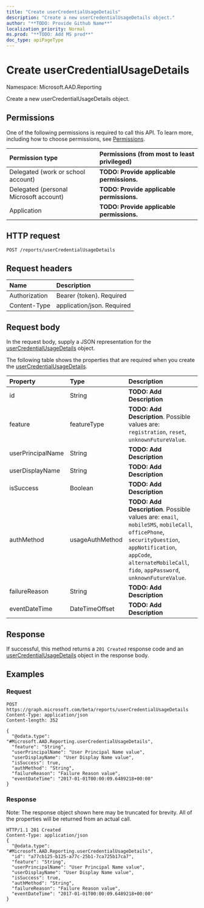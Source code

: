 ```yaml
---
title: "Create userCredentialUsageDetails"
description: "Create a new userCredentialUsageDetails object."
author: "**TODO: Provide Github Name**"
localization_priority: Normal
ms.prod: "**TODO: Add MS prod**"
doc_type: apiPageType
---
```


# Create userCredentialUsageDetails

Namespace: Microsoft.AAD.Reporting

Create a new userCredentialUsageDetails object.

## Permissions
One of the following permissions is required to call this API. To learn more, including how to choose permissions, see [Permissions](/concepts/permissions-reference.md).

|Permission type|Permissions (from most to least privileged)|
|:---|:---|
|Delegated (work or school account)|**TODO: Provide applicable permissions.**|
|Delegated (personal Microsoft account)|**TODO: Provide applicable permissions.**|
|Application|**TODO: Provide applicable permissions.**|

## HTTP request
<!-- {
  "blockType": "ignored"
}
-->
``` http
POST /reports/userCredentialUsageDetails
```

## Request headers
|Name|Description|
|:---|:---|
|Authorization|Bearer {token}. Required|
|Content-Type|application/json. Required|

## Request body
In the request body, supply a JSON representation for the [userCredentialUsageDetails](../resources/microsoft.aad.reporting-usercredentialusagedetails.md) object.

The following table shows the properties that are required when you create the [userCredentialUsageDetails](../resources/microsoft.aad.reporting-usercredentialusagedetails.md).

|Property|Type|Description|
|:---|:---|:---|
|id|String|**TODO: Add Description**|
|feature|featureType|**TODO: Add Description**. Possible values are: `registration`, `reset`, `unknownFutureValue`.|
|userPrincipalName|String|**TODO: Add Description**|
|userDisplayName|String|**TODO: Add Description**|
|isSuccess|Boolean|**TODO: Add Description**|
|authMethod|usageAuthMethod|**TODO: Add Description**. Possible values are: `email`, `mobileSMS`, `mobileCall`, `officePhone`, `securityQuestion`, `appNotification`, `appCode`, `alternateMobileCall`, `fido`, `appPassword`, `unknownFutureValue`.|
|failureReason|String|**TODO: Add Description**|
|eventDateTime|DateTimeOffset|**TODO: Add Description**|



## Response
If successful, this method returns a `201 Created` response code and an [userCredentialUsageDetails](../resources/microsoft.aad.reporting-usercredentialusagedetails.md) object in the response body.

## Examples

### Request
<!-- {
  "blockType": "request",
  "name": "create_usercredentialusagedetails_from_"
}
-->
``` http
POST https://graph.microsoft.com/beta/reports/userCredentialUsageDetails
Content-Type: application/json
Content-length: 352

{
  "@odata.type": "#Microsoft.AAD.Reporting.userCredentialUsageDetails",
  "feature": "String",
  "userPrincipalName": "User Principal Name value",
  "userDisplayName": "User Display Name value",
  "isSuccess": true,
  "authMethod": "String",
  "failureReason": "Failure Reason value",
  "eventDateTime": "2017-01-01T00:00:09.6489218+00:00"
}
```

### Response
Note: The response object shown here may be truncated for brevity. All of the properties will be returned from an actual call.
<!-- {
  "blockType": "response",
  "truncated": true,
  "@odata.type": "microsoft.aad.reporting.usercredentialusagedetails"
}
-->
``` http
HTTP/1.1 201 Created
Content-Type: application/json
{
  "@odata.type": "#Microsoft.AAD.Reporting.userCredentialUsageDetails",
  "id": "a77cb125-b125-a77c-25b1-7ca725b17ca7",
  "feature": "String",
  "userPrincipalName": "User Principal Name value",
  "userDisplayName": "User Display Name value",
  "isSuccess": true,
  "authMethod": "String",
  "failureReason": "Failure Reason value",
  "eventDateTime": "2017-01-01T00:00:09.6489218+00:00"
}
```

